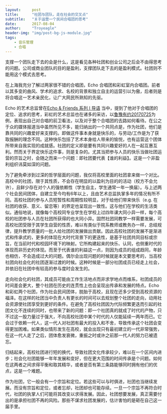 ```yaml
---
layout:     post
title:      "社团与团队，走在社会的交叉点"
subtitle:   "关于运营一个民间合唱团的思考"
date:       2017-08-04
author:     "Troyeagle"
header-img: "img/post-bg-js-module.jpg"
tags:
    - 音乐管理
    - 合唱
---
```


支撑一个团队走下去的会是什么，这是看见各种社团和创业公司之后会不由得思考的问题。公司或商业团队的目的是盈利，支撑团队走下去的是盈利模式。社团则不能用这个模式去思考。

在上海我充分了解过两家很不错的合唱团，Echo 合唱团和彩虹室内合唱团。前者以其多变的曲风、学术的追求、名校的背景和独立自主的运营引以为傲，后者则是将合唱这一艺术亲民化，让广大网民所熟知的先驱。

Echo 的艺术总监曾在[Echo & Friends 系列 I 导语](https://mp.weixin.qq.com/s?src=3&timestamp=1501828745&ver=1&signature=CBoJpcYt*9BZw10Uf8auLko95cwc*ftBU-GJWX2RQl9nqXz5Tkp-MR6KJ0xX4cZdh5H9fCnZDeNiEtTECfGSs6SZ0Tuom3vEJwvxEnn9c2*gFKpYMR8Ay0I*quxi35vjE-Qbvn4oZmpHYoA6ZHOpYQ==) 当中，提到了他对于合唱团的定位、追求的思考，彩虹的艺术总监也在诸多的采访，以[鲁豫有约20170725](http://tv.sohu.com/20170725/n600071469.shtml)为例，表现出自己对合唱的前卫看法，以及对于整个合唱团的去路如何看待。在公之于众的媒体报道当中虽然所见不多，能归纳出的一个共同点是，作为社团，他们是靠共同的兴趣爱好来支撑的。即做这件事本身就是快乐的，与劳动/工作是为了获取报酬的理念不同。这种快乐包括了艺术本身给人带来的愉悦，也有运营这个团体所带来自我实现的成就感。社团的定义即是要有共同兴趣爱好的人在一起互惠互利。然而关于界定快乐这件事，则是复杂的。尤其当把参与人员的快乐当做社团运营的宗旨之时，会随之而来一个问题：即社团要代表【谁的利益】。这是一个非盈利组织讳莫如深的问题。

为了避免牵涉到过深的哲学层面的问题，我仅将高校里面的社团拿来做一个对比。高校中的社团，限于其性质，不会存在明显的以盈利为目的的活动（校方不会允许），且鲜少存在对个人的强依赖性（学生自主，学生通常一年一换届）。与上述两个社会民间团体，自建立至今均有6年以上，且由艺术总监执掌多年的情况有所不同。高校社团的参与人员短暂性和周期性较明显，对于给他们带来快乐（e.g. 在社团的收获、意义、留恋等）的界定也呈现出一致性。这与他们在学校的生活类似。通俗地说，就像每个高校同专业学生在学校上过四年课大同小异一样，每个高校的社团参与人员在社团所获得的也大同小异。固然社团同教学一样需要发展，可高校社团受限于其学生自营的性质，难以有类似于院系教师或教务办一样，总结规律，提升教学质量的一批人给社团的发展做出贡献。因此高校社团的发展不是渐进式和传承式的，更多的体现在大时代背景下的更迭性，是基于社团共同目标或宗旨，在当前时代和校园环境下的映射。它所构建起来的快乐、认同，也侧重时代的体现而非历史的体现。而至于代表谁的利益这一点，则因为成员的组成趋同，年龄也相仿，不会造成过大的问题。偶尔会出现问题的时候就是本文要思考的，当高校社团向社会化的社团逐渐过渡的时候。这种时候是一部分社团成员已经走上社会，并依旧在社团中有较高的参与度时会发生的。

走向社会化的社团，其成员可能由工作生活地点而非求学地点而维系，社团成员的时间差会更大，整个社团在历史的连贯性上也会呈现出传承和发展的特点。Echo 和彩虹两个社团，作为社会民间团体，脱胎于高校，且现在还多少受到高校资源的福泽。在这样的社团当中负责人有更长的时间可以去规划整个社团的走向，动用社会资源使社团享受到更好的条件。在避免了高校社团因为代际频繁更迭而引起的社团文化不连续的同时，也带来了新的问题：即一个社团真的就成了时代的产物，只不过这一股力量过于强大，不向高校社团中某个时代的人仅能延续一两年而已。它会过于依赖一代人，这一代人对社团有最大的投入和不舍，导致传承这个社团会变得更加困难。如果类似情形发生在高校，就会出现只有最初建立的一代非常强势，在这一代人走了之后，团体愈发衰微，重振之时或许之前那一代人的努力已被遗忘。

归结起来，高校社团进行短的换代，导致社团文化传承较少，难以在一个区间内进步；社会化社团能够一年年发展和变好，但在更大范围的时间传承是个问题。如何在这两者之间求得平衡和取其精华，或者是否有第三条路能够同时拥有他们的优点，这是一个难题。

作为社团，它一般会有一个宗旨和定位。若这些可以与时俱进，社团也当继续发展。而没有宗旨和定位，或者忘却，社团却也可能存续。一旦一个宗旨不再符合时代，社团的执掌人们可能将其改变以求得发展。因此，社团想要发展，真正需要付出的是承担社团不再的风险。那些不谋求社团发展的，估计害怕的是砸在自己这一届手里。